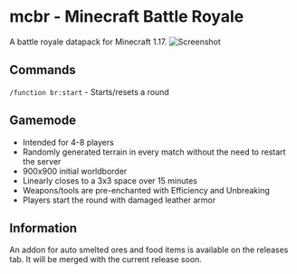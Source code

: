# mcbr - Minecraft Battle Royale
A battle royale datapack for Minecraft 1.17.
![Screenshot](https://i.imgur.com/FroyGOf.png)
## Commands
`/function br:start` - Starts/resets a round
## Gamemode
 - Intended for 4-8 players
 - Randomly generated terrain in every match without the need to restart the server
 - 900x900 initial worldborder
 - Linearly closes to a 3x3 space over 15 minutes
 - Weapons/tools are pre-enchanted with Efficiency and Unbreaking
 - Players start the round with damaged leather armor
## Information
An addon for auto smelted ores and food items is available on the releases tab. It will be merged with the current release soon.
